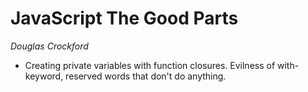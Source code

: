 # JavaScript The Good Parts

_Douglas Crockford_

- Creating private variables with function closures. Evilness of with-keyword, reserved words that don't do anything.
